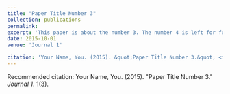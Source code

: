 ```yaml
---
title: "Paper Title Number 3"
collection: publications
permalink: 
excerpt: 'This paper is about the number 3. The number 4 is left for future work.'
date: 2015-10-01
venue: 'Journal 1'

citation: 'Your Name, You. (2015). &quot;Paper Title Number 3.&quot; <i>Journal 1</i>. 1(3).'
---
```

Recommended citation: Your Name, You. (2015). "Paper Title Number 3." <i>Journal 1</i>. 1(3).